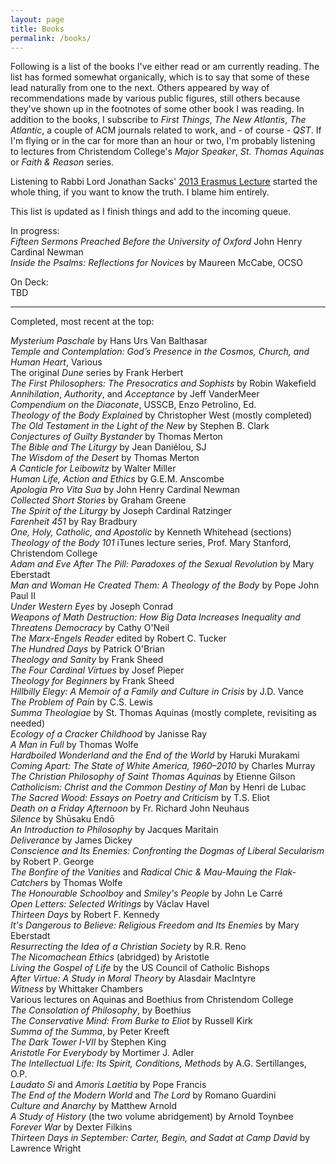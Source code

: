```yaml
---
layout: page
title: Books
permalink: /books/
---
```

Following is a list of the books I've either read or am currently reading. The list has formed somewhat organically, which is to say that some of these lead naturally from one to the next. Others appeared by way of recommendations made by various public figures, still others because they've shown up in the footnotes of some other book I was reading. In addition to the books, I subscribe to _First Things_, _The New Atlantis_, _The Atlantic_, a couple of ACM journals related to work, and - of course - _QST_. If I'm flying or in the car for more than an hour or two, I'm probably listening to lectures from Christendom College's _Major Speaker_, _St. Thomas Aquinas_ or _Faith & Reason_ series.

Listening to Rabbi Lord Jonathan Sacks' [2013 Erasmus Lecture](https://www.firstthings.com/article/2014/01/on-creative-minorities) started the whole thing, if you want to know the truth. I blame him entirely.

This list is updated as I finish things and add to the incoming queue.

In progress:  
_Fifteen Sermons Preached Before the University of Oxford_ John Henry Cardinal Newman  
_Inside the Psalms: Reflections for Novices_ by Maureen McCabe, OCSO  

On Deck:  
TBD  

---
Completed, most recent at the top:  

_Mysterium Paschale_ by Hans Urs Van Balthasar  
_Temple and Contemplation: God’s Presence in the Cosmos, Church, and Human Heart_, Various  
The original _Dune_ series by Frank Herbert  
_The First Philosophers: The Presocratics and Sophists_ by Robin Wakefield    
_Annihilation_, _Authority_, and _Acceptance_ by Jeff VanderMeer  
_Compendium on the Diaconate_, USSCB, Enzo Petrolino, Ed.  
_Theology of the Body Explained_ by Christopher West  (mostly completed)  
_The Old Testament in the Light of the New_ by Stephen B. Clark  
_Conjectures of Guilty Bystander_ by Thomas Merton  
_The Bible and The Liturgy_ by Jean Daniélou, SJ  
_The Wisdom of the Desert_ by Thomas Merton    
_A Canticle for Leibowitz_ by Walter Miller  
_Human Life, Action and Ethics_ by G.E.M. Anscombe  
_Apologia Pro Vita Sua_ by John Henry Cardinal Newman  
_Collected Short Stories_ by Graham Greene  
_The Spirit of the Liturgy_ by Joseph Cardinal Ratzinger      
_Farenheit 451_ by Ray Bradbury  
_One, Holy, Catholic, and Apostolic_ by Kenneth Whitehead (sections)  
_Theology of the Body 101_ iTunes lecture series, Prof. Mary Stanford, Christendom College  
_Adam and Eve After The Pill: Paradoxes of the Sexual Revolution_ by Mary Eberstadt  
_Man and Woman He Created Them: A Theology of the Body_ by Pope John Paul II  
_Under Western Eyes_ by Joseph Conrad  
_Weapons of Math Destruction: How Big Data Increases Inequality and Threatens Democracy_ by Cathy O'Neil  
_The Marx-Engels Reader_ edited by Robert C. Tucker  
_The Hundred Days_ by Patrick O'Brian  
_Theology and Sanity_ by Frank Sheed  
_The Four Cardinal Virtues_ by Josef Pieper  
_Theology for Beginners_ by Frank Sheed  
_Hillbilly Elegy: A Memoir of a Family and Culture in Crisis_ by J.D. Vance  
_The Problem of Pain_ by C.S. Lewis  
_Summa Theologiae_ by St. Thomas Aquinas (mostly complete, revisiting as needed)  
_Ecology of a Cracker Childhood_ by Janisse Ray  
_A Man in Full_ by Thomas Wolfe  
_Hardboiled Wonderland and the End of the World_ by Haruki Murakami  
_Coming Apart: The State of White America, 1960–2010_ by Charles Murray  
_The Christian Philosophy of Saint Thomas Aquinas_ by Etienne Gilson  
_Catholicism: Christ and the Common Destiny of Man_ by Henri de Lubac  
_The Sacred Wood: Essays on Poetry and Criticism_ by T.S. Eliot  
_Death on a Friday Afternoon_ by Fr. Richard John Neuhaus  
_Silence_ by Shūsaku Endō  
_An Introduction to Philosophy_ by Jacques Maritain  
_Deliverance_ by James Dickey  
_Conscience and Its Enemies: Confronting the Dogmas of Liberal Secularism_ by Robert P. George  
_The Bonfire of the Vanities_ and _Radical Chic & Mau-Mauing the Flak-Catchers_ by Thomas Wolfe  
_The Honourable Schoolboy_ and _Smiley's People_ by John Le Carré  
_Open Letters: Selected Writings_ by Václav Havel  
_Thirteen Days_ by Robert F. Kennedy  
_It's Dangerous to Believe: Religious Freedom and Its Enemies_ by Mary Eberstadt  
_Resurrecting the Idea of a Christian Society_ by R.R. Reno  
_The Nicomachean Ethics_ (abridged) by Aristotle  
_Living the Gospel of Life_ by the US Council of Catholic Bishops  
_After Virtue: A Study in Moral Theory_ by Alasdair MacIntyre  
_Witness_ by Whittaker Chambers  
Various lectures on Aquinas and Boethius from Christendom College  
_The Consolation of Philosophy_, by Boethius  
_The Conservative Mind: From Burke to Eliot_ by Russell Kirk  
_Summa of the Summa_, by Peter Kreeft  
_The Dark Tower I-VII_ by Stephen King  
_Aristotle For Everybody_ by Mortimer J. Adler  
_The Intellectual Life: Its Spirit, Conditions, Methods_ by A.G. Sertillanges, O.P.  
_Laudato Si_ and _Amoris Laetitia_ by Pope Francis  
_The End of the Modern World_ and _The Lord_ by Romano Guardini  
_Culture and Anarchy_ by Matthew Arnold  
_A Study of History_ (the two volume abridgement) by Arnold Toynbee  
_Forever War_ by Dexter Filkins  
_Thirteen Days in September: Carter, Begin, and Sadat at Camp David_ by Lawrence Wright

